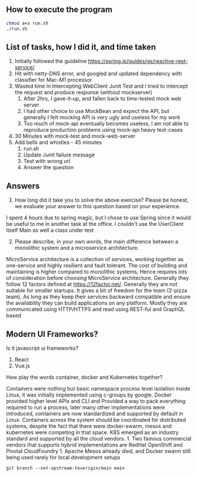 ## How to execute the program

```bash
chmod a+x run.sh
./run.sh 
```

## List of tasks, how I did it, and time taken

1. Initially followed the guideline https://spring.io/guides/gs/reactive-rest-service/
2. Hit with netty-DNS error, and googled and updated dependency with classifier for Mac-M1 processor
3. Wasted time in Intercepting WebClient Junit Test and I tried to intercept the request and produce response (without mockserver)
   1. After 2hrs, I gave-it-up, and fallen back to time-tested mock web server
   2. I had other choice to use MockBean and expect the API, but generally I felt mocking API is very ugly and useless for my work
   3. Too much of mock-api eventually becomes useless, I am not able to reproduce production problems using mock-api heavy test-cases
4. 30 Minutes with mock-test  and mock-web-server
5. Add bells and whistles - 45 minutes
   1. run.sh
   2. Update Junit failure  message
   3. Test with wrong url
   4. Answer the question

## Answers


1. How long did it take you to solve the above exercise? Please be honest, we evaluate your answer to this question based on your experience.

I spent 4 hours due to spring magic, but I chose to use Spring since it would be useful to me in another task at the office. I couldn't use the UserClient itself Main as well a class under test

2. Please describe, in your own words, the main difference between a monolithic system and a microservice architecture.

MicroService architecture is a collection of services, working together as one-service and highly resilient and fault tolerant. The cost of building and maintaining is higher compared to monolithic systems, Hence requires lots of consideration before choosing MicroService architecture.
Generally they follow 12 factors defined at https://12factor.net/. Generally they are not suitable for smaller startups. It gives a bit of freedom for the team (2-pizza team), As long as they keep their services backward compatible and ensure the availability they can build applications on any platform. Mostly they are communicated using HTTP/HTTPS and read using REST-ful and GraphQL based 


## Modern UI Frameworks?
Is it javascript ui frameworks?

1. React
2. Vue.js

How play the words container, docker and Kubernetes together?

Containers were nothing but basic namespace process level isolation inside Linux, it was initially implemented using c-groups by google. Docker provided higher level APIs and CLI and Provided a way to pack everything required to run a process, later many other implementations were introduced, containers are now standardized and supported by default in Linux. Containers across the system should be coordinated for distributed systems, despite the fact that there were docker-swarm, mesos and kubernetes were competing in that space. K8S emerged as an industry standard and supported by all the cloud vendors. 
    1. Two famous commercial vendors that supports hybrid implementations are RedHat OpenShift and Pivotal CloudFoundry
    1. Apache Mesos already died, and Docker swarm still being used rarely for local development setups
 


```
git branch --set-upstream-to=origin/main main
